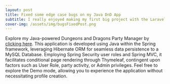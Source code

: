 ```yaml
---
layout: post
title: Fixed some edge case bugs on my Java DnD App
subtitle: I really enjoyed making my first big project with the Laravel Framework
cover-img: /assets/img/bugsFixedPost.png
---
```


Explore my Java-powered Dungeons and Dragons Party Manager by [clicking here](https://partymanager-production.up.railway.app/login). This application is developed using Java within the Spring framework, leveraging Hibernate ORM for seamless data persistence to a MySQL Database. Employing Spring Security user roles and Spring MVC, it facilitates conditional page rendering through Thymeleaf, contingent upon factors such as User Role, party activity, or Admin privileges. Feel free to explore the Demo mode, allowing you to experience the application without necessitating profile creation. 


